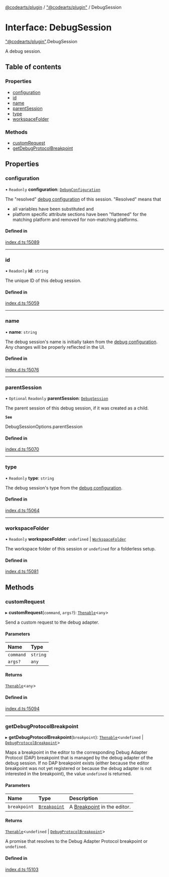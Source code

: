 [@codearts/plugin](../README.md) / ["@codearts/plugin"](../modules/_codearts_plugin_.md) / DebugSession

# Interface: DebugSession

["@codearts/plugin"](../modules/_codearts_plugin_.md).DebugSession

A debug session.

## Table of contents

### Properties

- [configuration](codearts_plugin_.DebugSession.md#configuration)
- [id](codearts_plugin_.DebugSession.md#id)
- [name](codearts_plugin_.DebugSession.md#name)
- [parentSession](codearts_plugin_.DebugSession.md#parentsession)
- [type](codearts_plugin_.DebugSession.md#type)
- [workspaceFolder](codearts_plugin_.DebugSession.md#workspacefolder)

### Methods

- [customRequest](codearts_plugin_.DebugSession.md#customrequest)
- [getDebugProtocolBreakpoint](codearts_plugin_.DebugSession.md#getdebugprotocolbreakpoint)

## Properties

### configuration

• `Readonly` **configuration**: [`DebugConfiguration`](codearts_plugin_.DebugConfiguration.md)

The "resolved" [debug configuration](codearts_plugin_.DebugConfiguration.md) of this session.
"Resolved" means that
- all variables have been substituted and
- platform specific attribute sections have been "flattened" for the matching platform and removed for non-matching platforms.

#### Defined in

[index.d.ts:15089](https://github.com/shuyaqian/cloudide-plugin-api/blob/3fbdd11/index.d.ts#L15089)

___

### id

• `Readonly` **id**: `string`

The unique ID of this debug session.

#### Defined in

[index.d.ts:15059](https://github.com/shuyaqian/cloudide-plugin-api/blob/3fbdd11/index.d.ts#L15059)

___

### name

• **name**: `string`

The debug session's name is initially taken from the [debug configuration](codearts_plugin_.DebugConfiguration.md).
Any changes will be properly reflected in the UI.

#### Defined in

[index.d.ts:15076](https://github.com/shuyaqian/cloudide-plugin-api/blob/3fbdd11/index.d.ts#L15076)

___

### parentSession

• `Optional` `Readonly` **parentSession**: [`DebugSession`](codearts_plugin_.DebugSession.md)

The parent session of this debug session, if it was created as a child.

**`See`**

DebugSessionOptions.parentSession

#### Defined in

[index.d.ts:15070](https://github.com/shuyaqian/cloudide-plugin-api/blob/3fbdd11/index.d.ts#L15070)

___

### type

• `Readonly` **type**: `string`

The debug session's type from the [debug configuration](codearts_plugin_.DebugConfiguration.md).

#### Defined in

[index.d.ts:15064](https://github.com/shuyaqian/cloudide-plugin-api/blob/3fbdd11/index.d.ts#L15064)

___

### workspaceFolder

• `Readonly` **workspaceFolder**: `undefined` \| [`WorkspaceFolder`](codearts_plugin_.WorkspaceFolder.md)

The workspace folder of this session or `undefined` for a folderless setup.

#### Defined in

[index.d.ts:15081](https://github.com/shuyaqian/cloudide-plugin-api/blob/3fbdd11/index.d.ts#L15081)

## Methods

### customRequest

▸ **customRequest**(`command`, `args?`): [`Thenable`](Thenable.md)<`any`\>

Send a custom request to the debug adapter.

#### Parameters

| Name | Type |
| :------ | :------ |
| `command` | `string` |
| `args?` | `any` |

#### Returns

[`Thenable`](Thenable.md)<`any`\>

#### Defined in

[index.d.ts:15094](https://github.com/shuyaqian/cloudide-plugin-api/blob/3fbdd11/index.d.ts#L15094)

___

### getDebugProtocolBreakpoint

▸ **getDebugProtocolBreakpoint**(`breakpoint`): [`Thenable`](Thenable.md)<`undefined` \| [`DebugProtocolBreakpoint`](codearts_plugin_.DebugProtocolBreakpoint.md)\>

Maps a breakpoint in the editor to the corresponding Debug Adapter Protocol (DAP) breakpoint that is managed by the debug adapter of the debug session.
If no DAP breakpoint exists (either because the editor breakpoint was not yet registered or because the debug adapter is not interested in the breakpoint), the value `undefined` is returned.

#### Parameters

| Name | Type | Description |
| :------ | :------ | :------ |
| `breakpoint` | [`Breakpoint`](../classes/codearts_plugin_.Breakpoint.md) | A [Breakpoint](../classes/codearts_plugin_.Breakpoint.md) in the editor. |

#### Returns

[`Thenable`](Thenable.md)<`undefined` \| [`DebugProtocolBreakpoint`](codearts_plugin_.DebugProtocolBreakpoint.md)\>

A promise that resolves to the Debug Adapter Protocol breakpoint or `undefined`.

#### Defined in

[index.d.ts:15103](https://github.com/shuyaqian/cloudide-plugin-api/blob/3fbdd11/index.d.ts#L15103)
